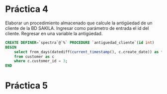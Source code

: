 # Práctica 4
Elaborar un procedimiento almacenado que calcule la antigüedad de un cliente de la BD SAKILA. Ingresar como parámetro de entrada el id del cliente. Regresar en una variable la antigüedad.
```sql
CREATE DEFINER=`spectra`@`%` PROCEDURE `antiguedad_cliente`(id int)
BEGIN
	select from_days(datediff(current_timestamp(), c.create_date)) as time
	from customer as c
	where c.customer_id = 3;
END
```

# Práctica 5
